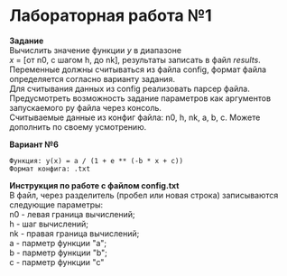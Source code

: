# Лабораторная работа №1 #


**Задание** <br />
Вычислить значение функции *y* в диапазоне <br />
*x* = [от n0, с шагом h, до nk], результаты записать в файл _results_. 
Переменные должны считываться из файла config, формат файла определяется согласно варианту задания.<br />
Для считывания данных из config реализовать парсер файла.<br />
Предусмотреть возможность задание параметров 
как аргументов запускаемого py файла через консоль.<br />
Считываемые данные из конфиг файла: n0, h, nk, a, b, c. Можете дополнить по своему усмотрению.<br />

**Вариант №6**
```
Функция: y(x) = a / (1 + e ** (-b * x + c))
Формат конфига: .txt
```


**Инструкция по работе с файлом config.txt** <br />
В файл, через разделитель (пробел или новая строка) записываются следующие параметры:<br />
n0 - левая граница вычислений; <br />
h - шаг вычислений; <br />
nk - правая граница вычислений; <br />
a - парметр функции "a"; <br />
b - парметр функции "b"; <br />
c - парметр функции "с" <br />

 
